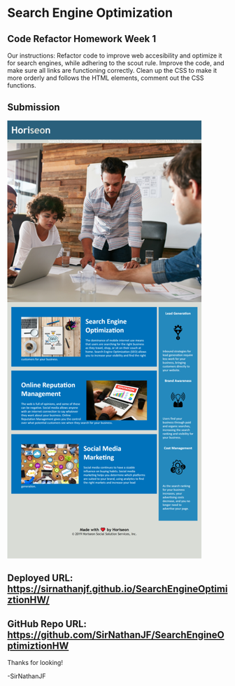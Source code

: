 # Search Engine Optimization

## Code Refactor Homework Week 1
<p>Our instructions: Refactor code to improve web accesibility and optimize it for search engines, while adhering to the scout rule. Improve the code, and make sure all links are functioning correctly. Clean up the CSS to make it more orderly and follows the HTML elements, comment out the CSS functions.

## Submission
![Here is a screenshot of the finished webpage.](./assets/images/Screenshot_SEO_Final.png)
## Deployed URL: https://sirnathanjf.github.io/SearchEngineOptimiztionHW/
## GitHub Repo URL: https://github.com/SirNathanJF/SearchEngineOptimiztionHW

<p>Thanks for looking!</p>

<p>-SirNathanJF</p>





